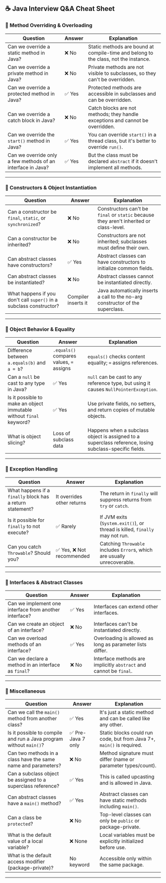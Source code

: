 ## ☕ Java Interview Q&A Cheat Sheet

### 🔁 Method Overriding & Overloading

| **Question** | **Answer** | **Explanation** |
|-------------|------------|-----------------|
| Can we override a static method in Java? | ❌ No | Static methods are bound at compile-time and belong to the class, not the instance. |
| Can we override a private method in Java? | ❌ No | Private methods are not visible to subclasses, so they can't be overridden. |
| Can we override a protected method in Java? | ✅ Yes | Protected methods are accessible in subclasses and can be overridden. |
| Can we override a catch block in Java? | ❌ No | Catch blocks are not methods; they handle exceptions and cannot be overridden. |
| Can we override the `start()` method in Java? | ✅ Yes | You can override `start()` in a thread class, but it's better to override `run()`. |
| Can we override only a few methods of an interface in Java? | ✅ Yes | But the class must be declared `abstract` if it doesn't implement all methods. |

---

### 🧱 Constructors & Object Instantiation

| **Question** | **Answer** | **Explanation** |
|-------------|------------|-----------------|
| Can a constructor be `final`, `static`, or `synchronized`? | ❌ No | Constructors can't be `final` or `static` because they aren't inherited or class-level. |
| Can a constructor be inherited? | ❌ No | Constructors are not inherited; subclasses must define their own. |
| Can abstract classes have constructors? | ✅ Yes | Abstract classes can have constructors to initialize common fields. |
| Can abstract classes be instantiated? | ❌ No | Abstract classes cannot be instantiated directly. |
| What happens if you don't call `super()` in a subclass constructor? | Compiler inserts it | Java automatically inserts a call to the no-arg constructor of the superclass. |

---

### 🧠 Object Behavior & Equality

| **Question** | **Answer** | **Explanation** |
|-------------|------------|-----------------|
| Difference between `a.equals(b)` and `a = b`? | `.equals()` compares values, `=` assigns | `equals()` checks content equality; `=` assigns references. |
| Can a `null` be cast to any type in Java? | ✅ Yes | `null` can be cast to any reference type, but using it causes `NullPointerException`. |
| Is it possible to make an object immutable without `final` keyword? | ✅ Yes | Use private fields, no setters, and return copies of mutable objects. |
| What is object slicing? | Loss of subclass data | Happens when a subclass object is assigned to a superclass reference, losing subclass-specific fields. |

---

### 🧪 Exception Handling

| **Question** | **Answer** | **Explanation** |
|-------------|------------|-----------------|
| What happens if a `finally` block has a return statement? | It overrides other returns | The return in `finally` will suppress returns from `try` or `catch`. |
| Is it possible for `finally` to not execute? | ✅ Rarely | If JVM exits (`System.exit()`), or thread is killed, `finally` may not run. |
| Can you catch `Throwable`? Should you? | ✅ Yes, ❌ Not recommended | Catching `Throwable` includes `Error`s, which are usually unrecoverable. |

---

### 🧰 Interfaces & Abstract Classes

| **Question** | **Answer** | **Explanation** |
|-------------|------------|-----------------|
| Can we implement one interface from another interface? | ✅ Yes | Interfaces can extend other interfaces. |
| Can we create an object of an interface? | ❌ No | Interfaces can't be instantiated directly. |
| Can we overload methods of an interface? | ✅ Yes | Overloading is allowed as long as parameter lists differ. |
| Can we declare a method in an interface as `final`? | ❌ No | Interface methods are implicitly `abstract` and cannot be `final`. |

---

### 🧩 Miscellaneous

| **Question** | **Answer** | **Explanation** |
|-------------|------------|-----------------|
| Can we call the `main()` method from another class? | ✅ Yes | It's just a static method and can be called like any other. |
| Is it possible to compile and run a Java program without `main()`? | ✅ Pre-Java 7 only | Static blocks could run code, but from Java 7+, `main()` is required. |
| Can two methods in a class have the same name and parameters? | ❌ No | Method signature must differ (name or parameter types/count). |
| Can a subclass object be assigned to a superclass reference? | ✅ Yes | This is called upcasting and is allowed in Java. |
| Can abstract classes have a `main()` method? | ✅ Yes | Abstract classes can have static methods including `main()`. |
| Can a class be `protected`? | ❌ No | Top-level classes can only be `public` or package-private. |
| What is the default value of a local variable? | ❌ None | Local variables must be explicitly initialized before use. |
| What is the default access modifier (package-private)? | No keyword | Accessible only within the same package. |

---

